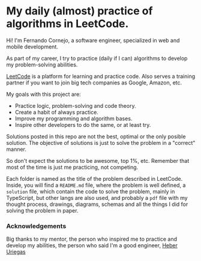 # My daily (almost) practice of algorithms in LeetCode.

Hi! I'm Fernando Cornejo, a software engineer, specialized in web and mobile development.

As part of my career, I try to practice (daily if I can) algorithms to develop my problem-solving abilities.

[LeetCode](https://leetcode.com/) is a platform for learning and practice code. Also serves a training partner if you want to join big tech companies as Google, Amazon, etc.

My goals with this project are:

- Practice logic, problem-solving and code theory.
- Create a habit of always practice.
- Improve my programming and algorithm bases.
- Inspire other developers to do the same, or at least try.

Solutions posted in this repo are not the best, optimal or the only posible solution. The objective of solutions is just to solve the problem in a "correct" manner.

So don't expect the solutions to be awesome, top 1%, etc. Remember that most of the time is just me practicing, not competing.

Each folder is named as the title of the problem described in LeetCode. Inside, you will find a `README.md` file, where the problem is well defined, a `solution` file, which contain the code to solve the problem, mainly in TypeScript, but other langs are also used, and probably a `pdf` file with my thought process, drawings, diagrams, schemas and all the things I did for solving the problem in paper.

### Acknowledgements

Big thanks to my mentor, the person who inspired me to practice and develop my abilities, the person who said I'm a good engineer, [Heber Uriegas](https://github.com/heberuriegas)
